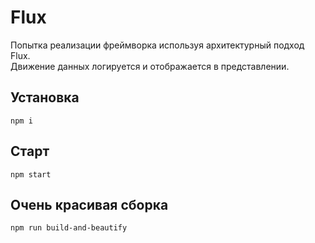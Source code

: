 # Flux

Попытка реализации фреймворка используя архитектурный подход Flux.<br>
Движение данных логируется и отображается в представлении.

## Установка
```
npm i
```

## Старт
```
npm start
```

## Очень красивая сборка
```
npm run build-and-beautify
```
